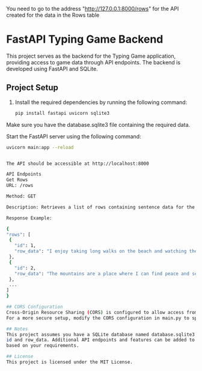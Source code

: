 You need to go to the address "http://127.0.0.1:8000/rows" for the API created for the data in the Rows table


# FastAPI Typing Game Backend

This project serves as the backend for the Typing Game application, providing access to game data through API endpoints. The backend is developed using FastAPI and SQLite.

## Project Setup

1. Install the required dependencies by running the following command:

   ```bash
   pip install fastapi uvicorn sqlite3

Make sure you have the database.sqlite3 file containing the required data.

Start the FastAPI server using the following command:


   ```bash
   uvicorn main:app --reload
   

The API should be accessible at http://localhost:8000

API Endpoints
Get Rows
URL: /rows

Method: GET

Description: Retrieves a list of rows containing sentence data for the typing game.

Response Example:

{
  "rows": [
    {
      "id": 1,
      "row_data": "I enjoy taking long walks on the beach and watching the sunset."
    },
    {
      "id": 2,
      "row_data": "The mountains are a place where I can find peace and serenity."
    },
    ...
  ]
}

## CORS Configuration
Cross-Origin Resource Sharing (CORS) is configured to allow access from all origins for simplicity. 
For a more secure setup, modify the CORS configuration in main.py to specify allowed origins

## Notes
This project assumes you have a SQLite database named database.sqlite3 with a table named rows containing columns 
id and row_data. Additional API endpoints and features can be added to enhance the backend functionality 
based on your requirements.

## License
This project is licensed under the MIT License.